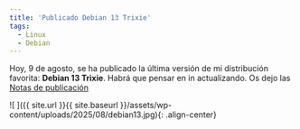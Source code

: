 ```yaml
---
title: 'Publicado Debian 13 Trixie'
tags: 
  - Linux
  - Debian
---
```


Hoy, 9 de agosto, se ha publicado la última versión de mi distribución favorita: **Debian 13 Trixie**. Habrá que pensar en in actualizando. Os dejo las [Notas de publicación](https://www.debian.org/releases/trixie/release-notes/index.es.html)

![ ]({{ site.url }}{{ site.baseurl }}/assets/wp-content/uploads/2025/08/debian13.jpg){: .align-center}
